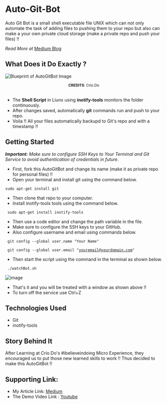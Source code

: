 # Auto-Git-Bot

Auto Git Bot is a small shell executable file UNIX which can not only automate the task of adding files to pushing them to your repo but also can make a your own private cloud storage (make a private repo and push your files) !!

<i>Read More at</i> [Medium Blog](https://medium.com/@theAdityaNVS/2-fundamental-tools-from-devs-toolbox-git-and-linux-2a880ad2a2ef?sk=7776937aa61bd96e9e5f1e0b62ff1ba0)

## What Does it Do Exactly ?

![Blueprint of AutoGitBot Image](https://miro.medium.com/max/1400/1*tJk8tXRZ2VI_cJxMa9sUQQ.png)
<center> <small> <strong>CREDITS</strong>: Crio.Do </small> </center> <br>

- The <strong>Shell Script</strong> in Liunx using <strong>inotify-tools</strong> monitors the folder continuously.
- After changes saved, automatically <strong>git</strong> commands run and push to your repo. 
- Voila !! All your files automatically backupd to Git's repo and with a timestamp !! 

## Getting Started

  ***Important:*** <i>Make sure to configure SSH Keys to Your Terminal and Git Service to avoid authentication of credentials in future. </i>
  <br>

- First, fork  this AutoGitBot and change its name (make it as private repo for personal files) !!
- Open your terminal and install git using the command below.
  
<code>sudo apt-get install git</code>

- Then clone that repo to your computer.
- Install inotify-tools tools using the command below.
  
<code> sudo apt-get install inotify-tools</code>

- Then use a code editor and change the path variable in the file.
- Make sure to configure the SSH keys to your GitHub.
- Also configure username and email using commands below.
  
<code> git config --global user.name "Your Name"</code>

<code> git config --global user.email "youremail@yourdomain.com"</code>

- Then start the script using the command in the terminal as shown below.
  
<code> ./watchBot.sh </code>

  ![image](https://miro.medium.com/max/1400/1*Qv5yoPdpdbNlQLF0xh_APg.png)

- That's it and you will be treated with a window as shown above !!
- To turn off the service use Ctrl+Z

## Technologies Used

- Git
- inotify-tools

## Story Behind It

After Learning at Crio.Do's #ibelieveindoing Micro Experience, they encouraged us to put those new learned skills to work !! Thus decided to make this AutoGitBot !!

## Supporting Link:

- My Article Link: [Medium](https://medium.com/@theAdityaNVS/2-fundamental-tools-from-devs-toolbox-git-and-linux-2a880ad2a2ef?sk=7776937aa61bd96e9e5f1e0b62ff1ba0)
- The Demo Video Link : [Youtube](https://youtu.be/qf1Vf7mdAqE)
